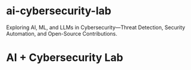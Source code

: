 # ai-cybersecurity-lab
Exploring AI, ML, and LLMs in Cybersecurity—Threat Detection, Security Automation, and Open-Source Contributions.
# AI + Cybersecurity Lab
